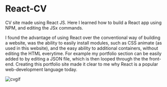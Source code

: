 # React-CV
CV site made using React JS. Here I learned how to build a React app using NPM, and editing the JSx commands.

I found the advantage of using React over the conventional way of building a website, was the ability to easily install modules, such as CSS animate (as used in this website), and the easy ability to additional containers, without editing the HTML everytime. For example my portfolio section can be easily added to by editing a JSON file, which is then looped through the the front-end. Creating this portfolio site made it clear to me why React is a popular web-development language today.

![cvgif](https://user-images.githubusercontent.com/56833060/94292674-279b1780-ff55-11ea-833a-eb5d2f60410b.gif)
